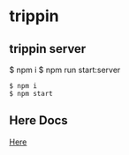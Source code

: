 # trippin
trippin server
----
$ npm i
$ npm run start:server

```
$ npm i
$ npm start
```

Here Docs
---
[Here](https://developer.here.com/documentation/geocoding-search-api/api-reference-swagger.html)
